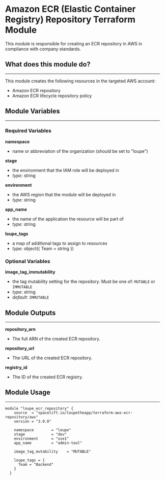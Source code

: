 # Amazon ECR (Elastic Container Registry) Repository Terraform Module

This module is responsible for creating an ECR repository in AWS in compliance with company standards.

## What does this module do?
----------------------------
This module creates the following resources in the targeted AWS account:
- Amazon ECR repository
- Amazon ECR lifecycle repository policy

## Module Variables
-------------------
### Required Variables
**namespace**
- name or abbreviation of the organization (should be set to "loupe")

**stage**
- the environment that the IAM role will be deployed in
- *type*: string

**environment**
- the AWS region that the module will be deployed in
- *type*: string

**app_name**
- the name of the application the resource will be part of
- *type*: string

**loupe_tags**
- a map of additional tags to assign to resources
- *type*: object({ Team = string })

### Optional Variables
**image_tag_immutability**
- the tag mutability setting for the repository. Must be one of: `MUTABLE` or `IMMUTABLE`
- *type*: string
- *default*: `IMMUTABLE`

## Module Outputs
-------------------
**repository_arn**
- The full ARN of the created ECR repository.

**repository_url**
- The URL of the created ECR repository.

**registry_id**
- The ID of the created ECR registry.

## Module Usage
---------------
```
module "loupe_ecr_repository" {
    source  = "spacelift.io/loupetheapp/terraform-aws-ecr-repository/aws"
    version = "3.0.0"

    namespace        = "loupe"
    stage            = "dev"
    environment      = "use1"
    app_name         = "admin-tool"

    image_tag_mutability    = "MUTABLE"

    loupe_tags = {
      Team = "Backend"
    }
  }
```

